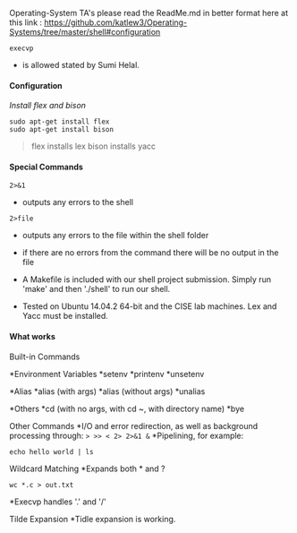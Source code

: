 Operating-System TA's please read the ReadMe.md in better format here at this link :
https://github.com/katlew3/Operating-Systems/tree/master/shell#configuration

```
execvp
```
- is allowed stated by Sumi Helal.

#### Configuration
_Install flex and bison_
```
sudo apt-get install flex
sudo apt-get install bison
```
> flex installs lex
> bison installs yacc

#### Special Commands
```
2>&1
```
* outputs any errors to the shell

```
2>file
```
* outputs any errors to the file within the shell folder
 * if there are no errors from the command there will be no output in the file


* A Makefile is included with our shell project submission. Simply run 'make' and then './shell' to run our shell.

* Tested on Ubuntu 14.04.2 64-bit and the CISE lab machines. Lex and Yacc must be installed.

#### What works

Built-in Commands

*Environment Variables
 *setenv
 *printenv
 *unsetenv

*Alias
 *alias (with args)
 *alias (without args)
 *unalias

*Others
 *cd (with no args, with cd ~, with directory name)
 *bye


Other Commands
*I/O and error redirection, as well as background processing through:
	```
	> >> < 2> 2>&1 &
	```
*Pipelining, for example:
```
echo hello world | ls
```

Wildcard Matching
*Expands both * and ?
```
wc *.c > out.txt
```
*Execvp handles '.' and '/'

Tilde Expansion
*Tidle expansion is working.
























